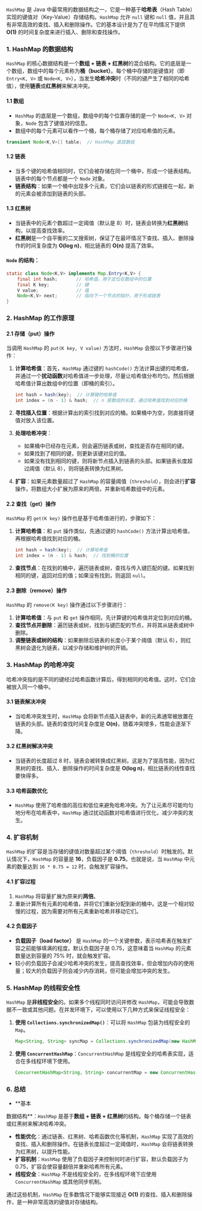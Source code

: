 `HashMap` 是 Java 中最常用的数据结构之一，它是一种基于**哈希表**（Hash Table）实现的键值对（Key-Value）存储结构。`HashMap` 允许 `null` 键和 `null` 值，并且具有非常高效的查找、插入和删除操作。它的基本设计是为了在平均情况下提供 **O(1)** 的时间复杂度来进行插入、删除和查找操作。

### 1. **HashMap 的数据结构**

`HashMap` 的核心数据结构是一个**数组 + 链表 + 红黑树**的混合结构。它的底层是一个数组，数组中的每个元素称为**桶（bucket）**。每个桶中存储的是键值对（即 `Entry<K, V>` 或 `Node<K, V>`），当发生**哈希冲突**时（不同的键产生了相同的哈希值），使用**链表**或**红黑树**来解决冲突。

#### 1.1 **数组**
- `HashMap` 的底层是一个数组，数组中的每个位置存储的是一个 `Node<K, V>` 对象，`Node` 包含了键值对的信息。
- 数组中的每个元素可以看作一个桶，每个桶存储了对应哈希值的元素。
  
```java
transient Node<K,V>[] table;  // HashMap 底层数组
```

#### 1.2 **链表**
- 当多个键的哈希值相同时，它们会被存储在同一个桶中，形成一个链表结构。链表中的每个节点都是一个 `Node` 对象。
- **链表结构**：如果一个桶中出现多个元素，它们会以链表的形式链接在一起，新的元素会被添加到链表的头部。

#### 1.3 **红黑树**
- 当链表中的元素个数超过一定阈值（默认是 8）时，链表会转换为**红黑树**结构，以提高查找效率。
- **红黑树**是一个自平衡的二叉搜索树，保证了在最坏情况下查找、插入、删除操作的时间复杂度为 **O(log n)**，相比链表的 **O(n)** 提高了效率。

#### `Node` 的结构：
```java
static class Node<K,V> implements Map.Entry<K,V> {
    final int hash;       // 哈希值，用于定位在数组中的位置
    final K key;          // 键
    V value;              // 值
    Node<K,V> next;       // 指向下一个节点的指针，用于形成链表
}
```

### 2. **HashMap 的工作原理**

#### 2.1 **存储（put）操作**

当调用 `HashMap` 的 `put(K key, V value)` 方法时，`HashMap` 会按以下步骤进行操作：

1. **计算哈希值**：首先，`HashMap` 通过键的 `hashCode()` 方法计算出键的哈希值，并通过一个**扰动函数**对哈希值进一步处理，尽量让哈希值分布均匀。然后根据哈希值计算出数组中的位置（即桶的索引）。
  
   ```java
   int hash = hash(key);  // 计算键的哈希值
   int index = (n - 1) & hash;  // n 是数组的长度，通过哈希值找到对应的桶
   ```

2. **寻找插入位置**：根据计算出的索引找到对应的桶。如果桶中为空，则直接将键值对放入该位置。
   
3. **处理哈希冲突**：
   - 如果桶中已经存在元素，则会遍历链表或树，查找是否存在相同的键。
   - 如果找到了相同的键，则更新该键对应的值。
   - 如果没有找到相同的键，则将新节点插入到链表的头部。如果链表长度超过阈值（默认 8），则将链表转换为红黑树。

4. **扩容**：如果元素数量超过了 `HashMap` 的容量阈值（`threshold`），则会进行**扩容**操作，将数组大小扩展为原来的两倍，并重新哈希数组中的元素。

#### 2.2 **查找（get）操作**

`HashMap` 的 `get(K key)` 操作也是基于哈希值进行的，步骤如下：

1. **计算哈希值**：和 `put` 操作类似，先通过键的 `hashCode()` 方法计算出哈希值，再根据哈希值找到对应的桶。
  
   ```java
   int hash = hash(key);  // 计算哈希值
   int index = (n - 1) & hash;  // 找到桶的位置
   ```

2. **查找节点**：在找到的桶中，遍历链表或树，查找与传入键匹配的键。如果找到相同的键，返回对应的值；如果没有找到，则返回 `null`。

#### 2.3 **删除（remove）操作**

`HashMap` 的 `remove(K key)` 操作通过以下步骤进行：

1. **计算哈希值**：与 `put` 和 `get` 操作相同，先计算键的哈希值并定位到对应的桶。
2. **查找节点并删除**：遍历链表或树，找到与键匹配的节点，并将其从链表或树中删除。
3. **调整链表或树的结构**：如果删除后链表的长度小于某个阈值（默认 6），则红黑树会退化为链表，以减少存储和维护树的开销。

### 3. **HashMap 的哈希冲突**

哈希冲突指的是不同的键经过哈希函数计算后，得到相同的哈希值。这时，它们会被放入同一个桶中。

#### 3.1 **链表解决冲突**
- 当哈希冲突发生时，`HashMap` 会将新节点插入链表中，新的元素通常被放置在链表的头部。链表的查找时间复杂度是 **O(n)**，随着冲突增多，性能会逐渐下降。

#### 3.2 **红黑树解决冲突**
- 当链表的长度超过 8 时，链表会被转换成红黑树。这是为了提高性能，因为红黑树的查找、插入、删除操作的时间复杂度是 **O(log n)**，相比链表的线性查找要快得多。

#### 3.3 **哈希函数优化**
- `HashMap` 使用了哈希值的高位和低位来避免哈希冲突。为了让元素尽可能均匀地分布在哈希表中，`HashMap` 通过扰动函数对哈希值进行优化，减少冲突的发生。

### 4. **扩容机制**

`HashMap` 的扩容是当存储的键值对数量超过某个阈值（`threshold`）时触发的。默认情况下，`HashMap` 的容量是 **16**，负载因子是 **0.75**。也就是说，当 `HashMap` 中元素的数量达到 `16 * 0.75 = 12` 时，会触发扩容操作。

#### 4.1 **扩容过程**
1. `HashMap` 将容量扩展为原来的**两倍**。
2. 重新计算所有元素的哈希值，并将它们重新分配到新的桶中。这是一个相对较慢的过程，因为需要对所有元素重新哈希并移动它们。

#### 4.2 **负载因子**
- **负载因子（load factor）** 是 `HashMap` 的一个关键参数，表示哈希表在触发扩容之前能够填满的程度。默认负载因子是 0.75，这意味着当 `HashMap` 的元素数量达到容量的 75% 时，就会触发扩容。
- 较小的负载因子会减少哈希冲突的发生，提高查找效率，但会增加内存的使用量；较大的负载因子则会减少内存消耗，但可能会增加冲突的发生。

### 5. **HashMap 的线程安全性**

`HashMap` 是**非线程安全**的。如果多个线程同时访问并修改 `HashMap`，可能会导致数据不一致或其他问题。在并发环境下，可以使用以下几种方式来保证线程安全：

1. **使用 `Collections.synchronizedMap()`**：可以将 `HashMap` 包装为线程安全的 `Map`。
   
   ```java
   Map<String, String> syncMap = Collections.synchronizedMap(new HashMap<>());
   ```

2. **使用 `ConcurrentHashMap`**：`ConcurrentHashMap` 是线程安全的哈希表实现，适合在多线程环境下使用。

   ```java
   ConcurrentHashMap<String, String> concurrentMap = new ConcurrentHashMap<>();
   ```

### 6. **总结**

- **基本

数据结构**：`HashMap` 是基于**数组 + 链表 + 红黑树**的结构。每个桶存储一个链表或红黑树来解决哈希冲突。
- **性能优化**：通过链表、红黑树、哈希函数优化等机制，`HashMap` 实现了高效的查找、插入和删除操作。在链表长度超过一定阈值时，`HashMap` 会将链表转换为红黑树，以提升性能。
- **扩容机制**：`HashMap` 使用了负载因子来控制何时进行扩容，默认负载因子为 0.75，扩容会使容量翻倍并重新哈希所有元素。
- **线程安全**：`HashMap` 不是线程安全的，在多线程环境下应使用 `ConcurrentHashMap` 或其他同步机制。

通过这些机制，`HashMap` 在多数情况下能够实现接近 **O(1)** 的查找、插入和删除操作，是一种非常高效的键值对存储结构。